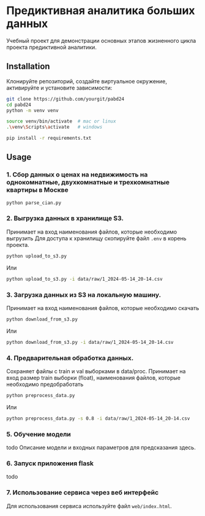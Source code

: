 # Предиктивная аналитика больших данных

Учебный проект для демонстрации основных этапов жизненного цикла проекта предиктивной аналитики.  

## Installation 

Клонируйте репозиторий, создайте виртуальное окружение, активируйте и установите зависимости:  

```sh
git clone https://github.com/yourgit/pabd24
cd pabd24
python -m venv venv

source venv/bin/activate  # mac or linux
.\venv\Scripts\activate   # windows

pip install -r requirements.txt
```

## Usage

### 1. Сбор данных о ценах на недвижимость на однокомнатные, двухкомнатные и трехкомнатные квартиры в Москве 
```sh
python parse_cian.py
```  

### 2. Выгрузка данных в хранилище S3. 
Принимает на вход наименования файлов, которые необходимо выгрузить 
Для доступа к хранилищу скопируйте файл `.env` в корень проекта.  

```sh
python upload_to_s3.py
```   
Или
```sh
python upload_to_s3.py -i data/raw/1_2024-05-14_20-14.csv
```   

### 3. Загрузка данных из S3 на локальную машину.
Принимает на вход наименования файлов, которые необходимо скачать 

```sh
python download_from_s3.py
```   
Или
```sh
python download_from_s3.py -i data/raw/1_2024-05-14_20-14.csv
```   

### 4. Предварительная обработка данных.
Сохраняет файлы с train и val выборками в data/proc. Принимает на вход размер train выборки (float), наименования файлов, которые необходимо предобработать

```sh
python preprocess_data.py
```   
Или
```sh
python preprocess_data.py -s 0.8 -i data/raw/1_2024-05-14_20-14.csv
``` 

### 5. Обучение модели 

todo Описание модели и входных параметров для предсказания здесь.  

### 6. Запуск приложения flask 

todo

### 7. Использование сервиса через веб интерфейс 

Для использования сервиса используйте файл `web/index.html`.  
